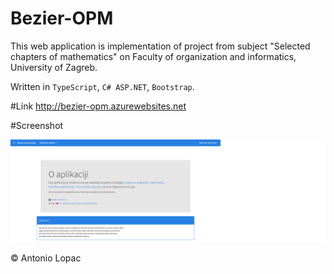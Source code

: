 # Bezier-OPM
This web application is implementation of project from subject "Selected chapters of mathematics" on Faculty of organization and informatics, University of Zagreb.

Written in ``TypeScript``, ``C# ASP.NET``, ``Bootstrap``.

#Link
http://bezier-opm.azurewebsites.net

#Screenshot

![alt tag](https://raw.githubusercontent.com/lopac/Bezier-OPM/master/Bezier/screenshoot.png)

© Antonio Lopac
